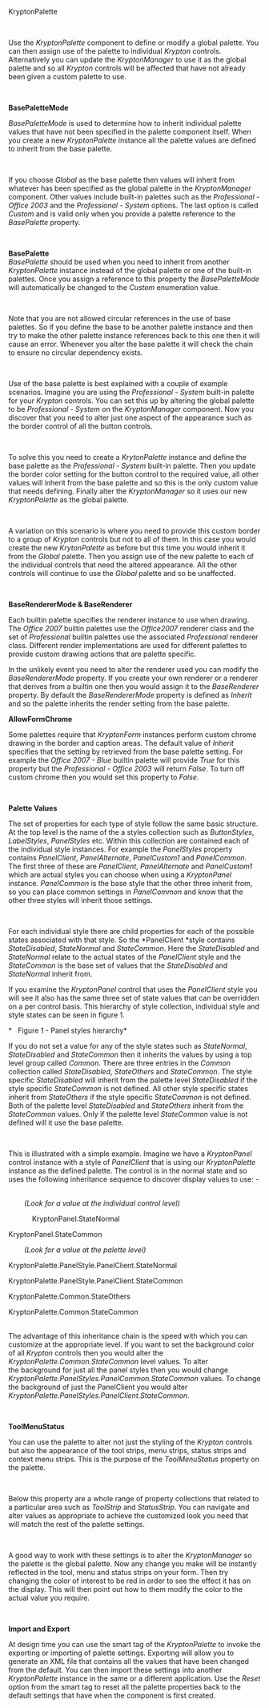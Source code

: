 KryptonPalette

 

Use the *KryptonPalette* component to define or modify a global palette. You can
then assign use of the palette to individual *Krypton* controls. Alternatively
you can update the *KryptonManager* to use it as the global palette and so all
*Krypton* controls will be affected that have not already been given a custom
palette to use.

 

**BasePaletteMode**

*BasePaletteMode* is used to determine how to inherit individual palette values
that have not been specified in the palette component itself. When you create a
new *KryptonPalette* instance all the palette values are defined to inherit from
the base palette.

 

If you choose *Global* as the base palette then values will inherit from
whatever has been specified as the global palette in the *KryptonManager*
component. Other values include built-in palettes such as the *Professional -
Office 2003* and the *Professional - System* options. The last option is called
*Custom* and is valid only when you provide a palette reference to the
*BasePalette* property.

 

**BasePalette**  
*BasePalette* should be used when you need to inherit from another
*KryptonPalette* instance instead of the global palette or one of the built-in
palettes. Once you assign a reference to this property the *BasePaletteMode*
will automatically be changed to the *Custom* enumeration value.

 

Note that you are not allowed circular references in the use of base palettes.
So if you define the base to be another palette instance and then try to make
the other palette instance references back to this one then it will cause an
error. Whenever you alter the base palette it will check the chain to ensure no
circular dependency exists.

 

Use of the base palette is best explained with a couple of example scenarios.
Imagine you are using the *Professional - System* built-in palette for your
*Krypton* controls. You can set this up by altering the global palette to be
*Professional - System* on the *KryptonManager* component. Now you discover that
you need to alter just one aspect of the appearance such as the border control
of all the button controls.

 

To solve this you need to create a *KrytonPalette* instance and define the base
palette as the *Professional - System* built-in palette. Then you update the
border color setting for the button control to the required value, all other
values will inherit from the base palette and so this is the only custom value
that needs defining. Finally alter the *KryptonManager* so it uses our new
*KryptonPalette* as the global palette.

 

A variation on this scenario is where you need to provide this custom border to
a group of *Krypton* controls but not to all of them. In this case you would
create the new *KrytonPalette* as before but this time you would inherit it from
the *Global* palette. Then you assign use of the new palette to each of the
individual controls that need the altered appearance. All the other controls
will continue to use the *Global* palette and so be unaffected.

 

**BaseRendererMode & BaseRenderer**

Each builtin palette specifies the renderer instance to use when drawing. The
*Office 2007* builtin palettes use the *Office2007* renderer class and the set
of *Professional* builtin palettes use the associated *Professional* renderer
class. Different render implementations are used for different palettes to
provide custom drawing actions that are palette specific.  
  
In the unlikely event you need to alter the renderer used you can modify the
*BaseRendererMode* property. If you create your own renderer or a renderer that
derives from a builtin one then you would assign it to the *BaseRenderer*
property. By default the *BaseRendererMode* property is defined as *Inherit* and
so the palette inherits the render setting from the base palette.  
  
**AllowFormChrome**

Some palettes require that *KryptonForm* instances perform custom chrome drawing
in the border and caption areas. The default value of *Inherit* specifies that
the setting by retrieved from the base palette setting. For example the *Office
2007 - Blue* builtin palette will provide *True* for this property but
the *Professional - Office 2003* will return *False*. To turn off custom chrome
then you would set this property to *False*.

 

**Palette Values** 

The set of properties for each type of style follow the same basic structure. At
the top level is the name of the a styles collection such as *ButtonStyles*,
*LabelStyles*, *PanelStyles* etc. Within this collection are contained each of
the individual style instances. For example the *PanelStyles* property contains
*PanelClient*, *PanelAlternate*, *PanelCustom1* and *PanelCommon*. The first
three of these are *PanelClient*, *PanelAlternate* and *PanelCustom1* which are
actual styles you can choose when using a *KryptonPanel* instance. *PanelCommon*
is the base style that the other three inherit from, so you can place
common settings in *PanelCommon* and know that the other three styles will
inherit those settings.

 

For each individual style there are child properties for each of the possible
states associated with that style. So the *PanelClient *style contains
*StateDisabled*, *StateNormal* and *StateCommon*. Here the *StateDisabled* and
*StateNormal* relate to the actual states of the *PanelClient* style and the
*StateCommon* is the base set of values that the *StateDisabled* and
*StateNormal* inherit from.  
  
If you examine the *KryptonPanel* control that uses the *PanelClient* style you
will see it also has the same three set of state values that can be overridden
on a per control basis. This hierarchy of style collection, individual style and
style states can be seen in figure 1. 

  
*   Figure 1 - Panel styles hierarchy*  
  


If you do not set a value for any of the style states such as *StateNormal*,
*StateDisabled* and *StateCommon* then it inherits the values by using a top
level group called *Common*. There are three entries in the *Common* collection
called *StateDisabled*, *StateOthers* and *StateCommon*. The style specific
*StateDisabled* will inherit from the palette level *StateDisabled* if the style
specific *StateCommon* is not defined. All other style specific states inherit
from *StateOthers* if the style specific *StateCommon* is not defined. Both of
the palette level *StateDisabled* and *StateOthers* inherit from the
*StateCommon* values. Only if the palette level *StateCommon* value is not
defined will it use the base palette.

 

This is illustrated with a simple example. Imagine we have a *KryptonPanel*
control instance with a style of *PanelClient* that is using our
*KryptonPalette* instance as the defined palette. The control is in the normal
state and so uses the following inheritance sequence to discover display values
to use: -

   
        *(Look for a value at the individual control level)*

            KryptonPanel.StateNormal

KryptonPanel.StateCommon  
  
        *(Look for a value at the palette level)*

KryptonPalette.PanelStyle.PanelClient.StateNormal

KryptonPalette.PanelStyle.PanelClient.StateCommon

KryptonPalette.Common.StateOthers

KryptonPalette.Common.StateCommon  
 

The advantage of this inheritance chain is the speed with which you can
customize at the appropriate level. If you want to set the background color of
all *Krypton* controls then you would alter the
*KryptonPalette.Common.StateCommon* level values. To alter the background for
just all the panel styles then you would change
*KryptonPalette.PanelStyles.PanelCommon.StateCommon* values. To change the
background of just the PanelClient you would alter
*KryptonPalette.PanelStyles.PanelClient.StateCommon*.

 

**ToolMenuStatus** 

You can use the palette to alter not just the styling of the *Krypton* controls
but also the appearance of the tool strips, menu strips, status strips and
context menu strips. This is the purpose of the *ToolMenuStatus* property on the
palette.

 

Below this property are a whole range of property collections that related to a
particular area such as *ToolStrip* and *StatusStrip*. You can navigate and
alter values as appropriate to achieve the customized look you need that will
match the rest of the palette settings.

 

A good way to work with these settings is to alter the *KryptonManager* so the
palette is the global palette. Now any change you make will be instantly
reflected in the tool, menu and status strips on your form. Then try changing
the color of interest to be red in order to see the effect it has on the
display. This will then point out how to them modify the color to the actual
value you require.

 

**Import and Export** 

At design time you can use the smart tag of the *KryptonPalette* to invoke the
exporting or importing of palette settings. Exporting will allow you to generate
an XML file that contains all the values that have been changed from the
default. You can then import these settings into another *KryptonPalette*
instance in the same or a different application. Use the *Reset* option from the
smart tag to reset all the palette properties back to the default settings that
have when the component is first created.
